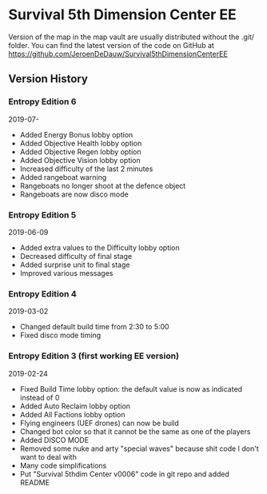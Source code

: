 # Survival 5th Dimension Center EE

Version of the map in the map vault are usually distributed without the .git/ folder.
You can find the latest version of the code on GitHub at https://github.com/JeroenDeDauw/Survival5thDimensionCenterEE

## Version History

### Entropy Edition 6

2019-07-

* Added Energy Bonus lobby option
* Added Objective Health lobby option
* Added Objective Regen lobby option
* Added Objective Vision lobby option
* Increased difficulty of the last 2 minutes
* Added rangeboat warning
* Rangeboats no longer shoot at the defence object
* Rangeboats are now disco mode

### Entropy Edition 5

2019-06-09

* Added extra values to the Difficulty lobby option
* Decreased difficulty of final stage
* Added surprise unit to final stage
* Improved various messages

### Entropy Edition 4

2019-03-02

* Changed default build time from 2:30 to 5:00
* Fixed disco mode timing

### Entropy Edition 3 (first working EE version)

2019-02-24

* Fixed Build Time lobby option: the default value is now as indicated instead of 0
* Added Auto Reclaim lobby option
* Added All Factions lobby option
* Flying engineers (UEF drones) can now be build
* Changed bot color so that it cannot be the same as one of the players
* Added DISCO MODE
* Removed some nuke and arty "special waves" because shit code I don't want to deal with
* Many code simplifications
* Put "Survival 5thdim Center v0006" code in git repo and added README